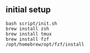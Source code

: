 
## initial setup

```
bash script/init.sh
brew install zsh
brew install tmux
brew install fzf
/opt/homebrew/opt/fzf/install
```

